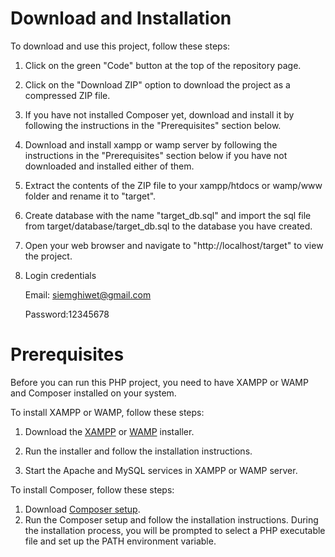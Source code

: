 # Download and Installation
To download and use this project, follow these steps:

1. Click on the green "Code" button at the top of the repository page. 

2. Click on the "Download ZIP" option to download the project as a compressed ZIP file.

3. If you have not installed Composer yet, download and install it by following the instructions in the "Prerequisites" section below.

4. Download and install xampp or wamp server by following the instructions in the "Prerequisites" section below if you have not downloaded and installed either of them.

5. Extract the contents of the ZIP file to your xampp/htdocs or wamp/www folder and rename it to "target".

6. Create database with the name "target_db.sql" and import the sql file from target/database/target_db.sql to the database you have created.

7. Open your web browser and navigate to "http://localhost/target" to view the project.

8. Login credentials

   Email: siemghiwet@gmail.com
   
   Password:12345678

  # Prerequisites
Before you can run this PHP project, you need to have XAMPP or WAMP and Composer installed on your system.

To install XAMPP or WAMP, follow these steps:

1. Download the <a href="https://www.apachefriends.org/download.html"> XAMPP</a> or <a href="https://sourceforge.net/projects/wampserver/">WAMP</a> installer.

2. Run the installer and follow the installation instructions.

3. Start the Apache and MySQL services in XAMPP or WAMP server.

To install Composer, follow these steps:

1. Download <a href="https://getcomposer.org/Composer-Setup.exe">Composer setup</a>.
2. Run the Composer setup  and follow the installation instructions. During the installation process, you will be prompted to select a PHP executable file and set up the PATH environment variable.
